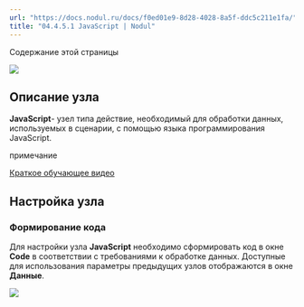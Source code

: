```yaml
---
url: "https://docs.nodul.ru/docs/f0ed01e9-8d28-4028-8a5f-ddc5c211e1fa/"
title: "04.4.5.1 JavaScript | Nodul"
---
```


Содержание этой страницы

![](https://docs.nodul.ru/img/notion/c69952b8-e567-43da-9b9f-1f3051c3bd97/Untitled.png)

## Описание узла [​](https://docs.nodul.ru/docs/f0ed01e9-8d28-4028-8a5f-ddc5c211e1fa/\#%D0%BE%D0%BF%D0%B8%D1%81%D0%B0%D0%BD%D0%B8%D0%B5-%D1%83%D0%B7%D0%BB%D0%B0 "Прямая ссылка на Описание узла")

**JavaScript**\- узел типа действие, необходимый для обработки данных, используемых в сценарии, с помощью языка программирования JavaScript.

примечание

[Краткое обучающее видео](https://youtu.be/17odUqzQoPs)

## Настройка узла [​](https://docs.nodul.ru/docs/f0ed01e9-8d28-4028-8a5f-ddc5c211e1fa/\#%D0%BD%D0%B0%D1%81%D1%82%D1%80%D0%BE%D0%B9%D0%BA%D0%B0-%D1%83%D0%B7%D0%BB%D0%B0 "Прямая ссылка на Настройка узла")

### Формирование кода [​](https://docs.nodul.ru/docs/f0ed01e9-8d28-4028-8a5f-ddc5c211e1fa/\#%D1%84%D0%BE%D1%80%D0%BC%D0%B8%D1%80%D0%BE%D0%B2%D0%B0%D0%BD%D0%B8%D0%B5-%D0%BA%D0%BE%D0%B4%D0%B0 "Прямая ссылка на Формирование кода")

Для настройки узла **JavaScript** необходимо сформировать код в окне **Code** в соответствии с требованиями к обработке данных. Доступные для использования параметры предыдущих узлов отображаются в окне **Данные**.

![](https://docs.nodul.ru/img/notion/bca372c6-3e9d-4d88-9eb4-38b161fc87a0/Untitled.png)